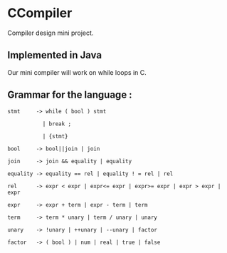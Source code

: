 # CCompiler
Compiler design mini project.

## Implemented in Java
Our mini compiler will work on while loops in C.

## Grammar for the language :
```
stmt     -> while ( bool ) stmt

           | break ;
      
           | {stmt}

bool     -> bool||join | join

join     -> join && equality | equality

equality -> equality == rel | equality ! = rel | rel

rel      -> expr < expr | expr<= expr | expr>= expr | expr > expr | expr

expr     -> expr + term | expr - term | term

term     -> term * unary | term / unary | unary

unary    -> !unary | ++unary | --unary | factor

factor   -> ( bool ) | num | real | true | false
```
